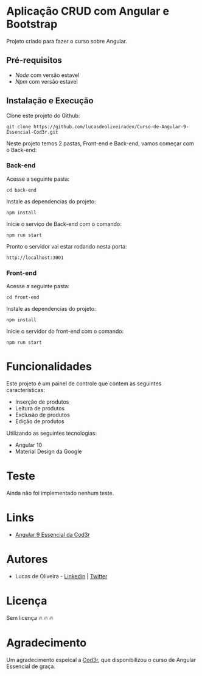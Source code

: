 # Aplicação CRUD com Angular e Bootstrap

Projeto criado para fazer o curso sobre Angular.

## Pré-requisitos

- *Node* com versão estavel
- *Npm* com versão estavel

## Instalação e Execução

Clone este projeto do Github:
```
git clone https://github.com/lucasdeoliveiradev/Curso-de-Angular-9-Essencial-Cod3r.git
```

Neste projeto temos 2 pastas, Front-end e Back-end, vamos começar com o Back-end:

### Back-end

Acesse a seguinte pasta:
```
cd back-end
```
Instale as dependencias do projeto:
```
npm install
```
Inicie o serviço de Back-end com o comando:
```
npm run start
```
Pronto o servidor vai estar rodando nesta porta:
```
http://localhost:3001
```

### Front-end
Acesse a seguinte pasta:
```
cd front-end
```
Instale as dependencias do projeto:
```
npm install
```
Inicie o servidor do front-end com o comando:
```
npm run start
```

# Funcionalidades

Este projeto é um painel de controle que contem as seguintes caracteristicas:

- Inserção de produtos
- Leitura de produtos
- Exclusão de produtos
- Edição de produtos

Utilizando as seguintes tecnologias:

- Angular 10
- Material Design da Google

# Teste

Ainda não foi implementado nenhum teste.

# Links

- [Angular 9 Essencial da Cod3r](https://www.cod3r.com.br/courses/angular-9-essencial)

# Autores

- Lucas de Oliveira - [Linkedin](https://www.linkedin.com/in/lucas-oliveira-952192142/) | [Twitter](https://twitter.com/lucas_html)

# Licença

Sem licença :fire: :fire: :fire:

# Agradecimento

Um agradecimento espeical a [Cod3r](https://www.cod3r.com.br/), que disponibilizou o curso de Angular Essencial de graça.

